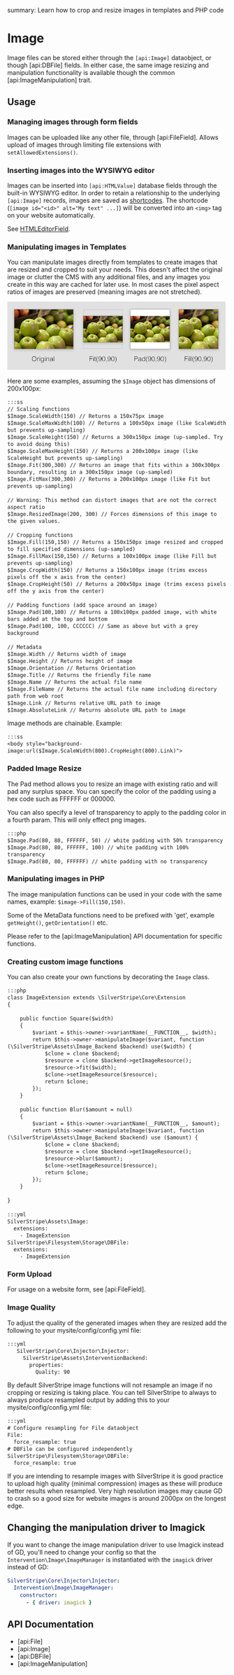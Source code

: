 summary: Learn how to crop and resize images in templates and PHP code

# Image

Image files can be stored either through the `[api:Image]` dataobject, or though [api:DBFile] fields.
In either case, the same image resizing and manipulation functionality is available though the common
[api:ImageManipulation] trait.

## Usage

### Managing images through form fields

Images can be uploaded like any other file, through [api:FileField].
Allows upload of images through limiting file extensions with `setAllowedExtensions()`.

### Inserting images into the WYSIWYG editor

Images can be inserted into `[api:HTMLValue]` database fields
through the built-in WYSIWYG editor. In order to retain a relationship
to the underlying `[api:Image]` records, images are saved as [shortcodes](/developer-guides/extending/shortcodes).
The shortcode (`[image id="<id>" alt="My text" ...]`) will be converted
into an `<img>` tag on your website automatically.

See [HTMLEditorField](/forms/field-types/htmleditorfield).

### Manipulating images in Templates

You can manipulate images directly from templates to create images that are
resized and cropped to suit your needs.  This doesn't affect the original
image or clutter the CMS with any additional files, and any images you create
in this way are cached for later use. In most cases the pixel aspect ratios of
images are preserved (meaning images are not stretched).

![](../../_images/image-methods.jpg)

Here are some examples, assuming the `$Image` object has dimensions of 200x100px:

	:::ss
	// Scaling functions
	$Image.ScaleWidth(150) // Returns a 150x75px image
	$Image.ScaleMaxWidth(100) // Returns a 100x50px image (like ScaleWidth but prevents up-sampling)
	$Image.ScaleHeight(150) // Returns a 300x150px image (up-sampled. Try to avoid doing this)
	$Image.ScaleMaxHeight(150) // Returns a 200x100px image (like ScaleHeight but prevents up-sampling)
	$Image.Fit(300,300) // Returns an image that fits within a 300x300px boundary, resulting in a 300x150px image (up-sampled)
	$Image.FitMax(300,300) // Returns a 200x100px image (like Fit but prevents up-sampling)
	
	// Warning: This method can distort images that are not the correct aspect ratio
	$Image.ResizedImage(200, 300) // Forces dimensions of this image to the given values.
	
	// Cropping functions
	$Image.Fill(150,150) // Returns a 150x150px image resized and cropped to fill specified dimensions (up-sampled)
	$Image.FillMax(150,150) // Returns a 100x100px image (like Fill but prevents up-sampling)
	$Image.CropWidth(150) // Returns a 150x100px image (trims excess pixels off the x axis from the center)
	$Image.CropHeight(50) // Returns a 200x50px image (trims excess pixels off the y axis from the center)
	
	// Padding functions (add space around an image)
	$Image.Pad(100,100) // Returns a 100x100px padded image, with white bars added at the top and bottom
	$Image.Pad(100, 100, CCCCCC) // Same as above but with a grey background
	
	// Metadata
	$Image.Width // Returns width of image
	$Image.Height // Returns height of image
	$Image.Orientation // Returns Orientation
	$Image.Title // Returns the friendly file name
	$Image.Name // Returns the actual file name
	$Image.FileName // Returns the actual file name including directory path from web root
	$Image.Link // Returns relative URL path to image
	$Image.AbsoluteLink // Returns absolute URL path to image

Image methods are chainable. Example:

	:::ss
	<body style="background-image:url($Image.ScaleWidth(800).CropHeight(800).Link)">

### Padded Image Resize

The Pad method allows you to resize an image with existing ratio and will
pad any surplus space. You can specify the color of the padding using a hex code such as FFFFFF or 000000.

You can also specify a level of transparency to apply to the padding color in a fourth param. This will only effect
png images.

	:::php
	$Image.Pad(80, 80, FFFFFF, 50) // white padding with 50% transparency
	$Image.Pad(80, 80, FFFFFF, 100) // white padding with 100% transparency
	$Image.Pad(80, 80, FFFFFF) // white padding with no transparency

### Manipulating images in PHP

The image manipulation functions can be used in your code with the same names, example: `$image->Fill(150,150)`.

Some of the MetaData functions need to be prefixed with 'get', example `getHeight()`, `getOrientation()` etc.

Please refer to the [api:ImageManipulation] API documentation for specific functions.

### Creating custom image functions

You can also create your own functions by decorating the `Image` class.

	:::php
	class ImageExtension extends \SilverStripe\Core\Extension
    {
    
        public function Square($width)
        {
            $variant = $this->owner->variantName(__FUNCTION__, $width);
            return $this->owner->manipulateImage($variant, function (\SilverStripe\Assets\Image_Backend $backend) use($width) {
                $clone = clone $backend;
                $resource = clone $backend->getImageResource();
                $resource->fit($width);
                $clone->setImageResource($resource);
                return $clone;
            });
        }
    
        public function Blur($amount = null)
        {
            $variant = $this->owner->variantName(__FUNCTION__, $amount);
            return $this->owner->manipulateImage($variant, function (\SilverStripe\Assets\Image_Backend $backend) use ($amount) {
                $clone = clone $backend;
                $resource = clone $backend->getImageResource();
                $resource->blur($amount);
                $clone->setImageResource($resource);
                return $clone;
            });
        }
    
    }

	:::yml
	SilverStripe\Assets\Image:
	  extensions:
	    - ImageExtension
	SilverStripe\Filesystem\Storage\DBFile:
	  extensions:
	    - ImageExtension

### Form Upload

For usage on a website form, see [api:FileField].

### Image Quality

To adjust the quality of the generated images when they are resized add the
following to your mysite/config/config.yml file:

	:::yml
       SilverStripe\Core\Injector\Injector:
         SilverStripe\Assets\InterventionBackend:
           properties:
             Quality: 90

By default SilverStripe image functions will not resample an image if no
cropping or resizing is taking place. You can tell SilverStripe to always to
always produce resampled output by adding this to your
mysite/config/config.yml file:

	:::yml
	# Configure resampling for File dataobject
	File:
	  force_resample: true
	# DBFile can be configured independently
	SilverStripe\Filesystem\Storage\DBFile:
	  force_resample: true

If you are intending to resample images with SilverStripe it is good practice
to upload high quality (minimal compression) images as these will produce
better results when resampled. Very high resolution images may cause GD to
crash so a good size for website images is around 2000px on the longest edge.

## Changing the manipulation driver to Imagick

If you want to change the image manipulation driver to use Imagick instead of GD, you'll need to change your config so
that the `Intervention\Image\ImageManager` is instantiated with the `imagick` driver instead of GD:

```yml
SilverStripe\Core\Injector\Injector:
  Intervention\Image\ImageManager:
    constructor:
      - { driver: imagick }
```

## API Documentation

 * [api:File]
 * [api:Image]
 * [api:DBFile]
 * [api:ImageManipulation]
